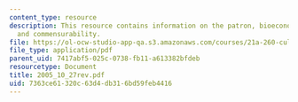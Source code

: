 ```yaml
---
content_type: resource
description: This resource contains information on the patron, bioeconomic potential,
  and commensurability.
file: https://ol-ocw-studio-app-qa.s3.amazonaws.com/courses/21a-260-culture-embodiment-and-the-senses-fall-2005/7363ce61320c63d4db316bd59feb4416_2005_10_27rev.pdf
file_type: application/pdf
parent_uid: 7417abf5-025c-0738-fb11-a613382bfdeb
resourcetype: Document
title: 2005_10_27rev.pdf
uid: 7363ce61-320c-63d4-db31-6bd59feb4416
---
```

